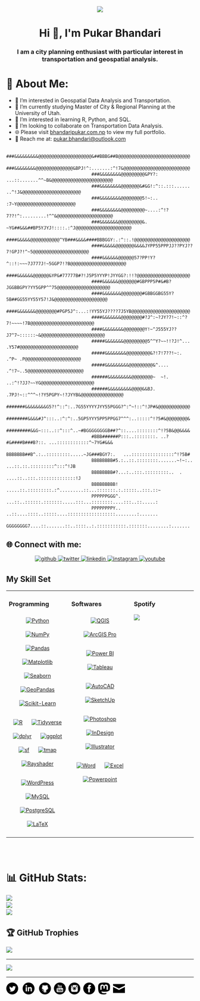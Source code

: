 <div align="center">
<img src="https://rishavanand.github.io/static/images/greetings.gif" align="center" style="width: 100%, height: 50%" />
</div>  

<h1 align="center">Hi 👋, I'm Pukar Bhandari</h1>
<h3 align="center">I am a city planning enthusiast with particular interest in transportation and geospatial analysis.</h3>

# 💫 About Me:
- 🔭 I’m interested in Geospatial Data Analysis and Transportation.<br>
- 🌱 I’m currently studying Master of City & Regional Planning at the University of Utah.<br>
- 🤝 I’m interested in learning R, Python, and SQL.<br>
- 👯 I’m looking to collaborate on Transportation Data Analysis.<br>
- 🌐 Please visit [bhandaripukar.com.np](https://bhandaripukar.com.np) to view my full portfolio.<br>
- 💬 Reach me at:  [pukar.bhandari@outlook.com](mailto:pukar.bhandari@outlook.com)<br>

```
                                ###&&&&&&&&&@@@@@@@@@@@@@@@@@@@@&##BBBG##B@@@@@@@@@@@@@@@@@@@@@@@@@@@
                                ###&&&&&&&&@@@@@@@@@@@@@@&BPJ!^:.......:^!7&@@@@@@@@@@@@@@@@@@@@@@@@@
                                ###&&&&&&&&@@@@@@@@@&PY?:    ...::.......^^~B&@@@@@@@@@@@@@@@@@@@@@@@
                                ###&&&&&&&&@@@@@@@&#&G!:^::.:::......    ..^!J&@@@@@@@@@@@@@@@@@@@@@@
                                ###&&&&&&&&@@@@@@@@5!~:..                  :7~Y@@@@@@@@@@@@@@@@@@@@@@
                                ###&&&&&&&&@@@@@@@@@~....:^!?7??!^:.........!^^&@@@@@@@@@@@@@@@@@@@@@
                                ###&&&&&&&@@@@@@@@@&. ~YG##&&&##BP5YJYJ!::::.:^J@@@@@@@@@@@@@@@@@@@@@
                                ####&&&&&@@@@@@@@@@@^YB###&&&&####BBBGGY:.:^::.!@@@@@@@@@@@@@@@@@@@@@
                                ####&&&&&@@@@@@@&&&&JYPP55PPPJJ??PYJ??7!GPJ?!^~5@@@@@@@@@@@@@@@@@@@@@
                                ####&&&&&&@@@@@@57?PP!Y?^::!:~~~7J777J!~5GGP7!?B@@@@@@@@@@@@@@@@@@@@@
                                ####&&&&&&@@@@@@&YP&#77777B#?!J5P5YYYP!JYYGG?:!!?@@@@@@@@@@@@@@@@@@@@
                                ####&&&&&&@@@@@@@#GBPPP5P#&#B?JGGBBGPY?YY5GPP^^75@@@@@@@@@@@@@@@@@@@@
                                ####&&&&&&&@@@@@@@@#GBBGGBG55Y?5B##GG55YY55Y57!J&@@@@@@@@@@@@@@@@@@@@
                                ####&&&&&&&@@@@@@@@#PGP5J^:...:!YY55YJ????7J5YB@@@@@@@@@@@@@@@@@@@@@@
                                ####&&&&&&&@@@@@@@@#?J^:~?JY?7!~::^?7!~~~~!7B@@@@@@@@@@@@@@@@@@@@@@@@
                                ####&&&&&&&&@@@@@@@@Y!~^J555YJ??J7^7~::::::~&@@@@@@@@@@@@@@@@@@@@@@@@
                                #####&&&&&&&@@@@@@@@@5^^Y?~~!!?J!^...     .Y57#@@@@@@@@@@@@@@@@@@@@@@
                                #####&&&&&&&&@@@@@@@@@&?!7!7??!~:.       .^P~ .P@@@@@@@@@@@@@@@@@@@@@
                                #####&&&&&&&&&@@@@@@@@@&^....           .^!7~..5@@@@@@@@@@@@@@@@@@@@@
                                ######&&&&&&&&&@@@@@@@@~  ~!.       ..:^!?JJ?~~YG@@@@@@@@@@@@@@@@@@@@
                                ######&&&&&&&&&@@@@&&BJ. .7PJ!~::^^^~!?Y5PGPY~!?JYYB&@@@@@@@@@@@@@@@@
                                #######&&&&&&&&G5?!^::^:..7G55YYYYJYY55PGGG?^:^~!::^!JP#&@@@@@@@@@@@@
                                ########&&&&#J^:::..:^:^:..5GP5YYY5PP5PPGG7^^^:..:::::^!?5#&@@@@@@@@&
                                #########&&G~:::..::^:::^..~#BGGGGGGGGB##?^::....::::::::^!?5B&@@&&&&
                                #BBB######P:::..::::::::. ..?#&####B###B?::. ...::::::::::::^~7YG#&&&
                                BBBBBBB##B^.:..:::::::::.....~JG###BGY7:.   ...::::::::::::::::^!?5B#
                                BBBBBBBB#5.:..::.::::::::.......~!~:..     ...::.::.:::::::::^:::^!JB
                                BBBBBBBB#?...:..:::.:::::::::..  .       ....::..:::.::::::::::::::!J
                                BBBBBBBBB! .....::.:::::::::.:^.........::...:::::::.:.:::::..:::.::~
                                PPPPPPGGG^. ...::..::::::.:::::::.....:::...::::::::....:::..::.....:
                                PPPPPPPPY.. ..::....::::..:::::....::::::::::::::::::........:.......
                                GGGGGGGG7....::.......::..::::..:.:::::::::::.:::::::........:.......
```
    
## 🌐 Connect with me: 
<div align="center">
<a href="https://github.com/ar-puuk" target="_blank">
<img src=https://img.shields.io/badge/github-%2324292e.svg?&style=for-the-badge&logo=github&logoColor=white alt=github style="margin-bottom: 5px;" />
</a>
<a href="https://twitter.com/ar_puuk" target="_blank">
<img src=https://img.shields.io/badge/twitter-%2300acee.svg?&style=for-the-badge&logo=twitter&logoColor=white alt=twitter style="margin-bottom: 5px;" />
</a>
<a href="https://linkedin.com/in/arpuuk" target="_blank">
<img src=https://img.shields.io/badge/linkedin-%231E77B5.svg?&style=for-the-badge&logo=linkedin&logoColor=white alt=linkedin style="margin-bottom: 5px;" />
</a>
<a href="https://instagram.com/arpuuk" target="_blank">
<img src=https://img.shields.io/badge/instagram-%23000000.svg?&style=for-the-badge&logo=instagram&logoColor=white alt=instagram style="margin-bottom: 5px;" />
</a>
<a href="https://www.youtube.com/@arpuuk" target="_blank">
<img src=https://img.shields.io/badge/youtube-%23EE4831.svg?&style=for-the-badge&logo=youtube&logoColor=white alt=youtube style="margin-bottom: 5px;" />
</a>  
</div>

## My Skill Set  
<table><tr><td valign="top" width="33%">

### Programming  
<div align="center">  
<a href="https://www.python.org/" target="_blank"><img style="margin: 10px" src="https://profilinator.rishav.dev/skills-assets/python-original.svg" alt="Python" height="50" /></a>
<a href="https://numpy.org/" target="_blank"><img style="margin: 10px" src="https://user-images.githubusercontent.com/50221806/86498201-a8bd8680-bd39-11ea-9d08-66b610a8dc01.png" alt="NumPy" height="50" /></a>
<a href="https://pandas.pydata.org/" target="_blank"><img style="margin: 10px" src="https://pandas.pydata.org/static/img/favicon_white.ico" alt="Pandas" height="50" /></a>
<a href="https://matplotlib.org/" target="_blank"><img style="margin: 10px" src="https://upload.wikimedia.org/wikipedia/commons/thumb/8/84/Matplotlib_icon.svg/1024px-Matplotlib_icon.svg.png" alt="Matplotlib" height="50" /></a>
<a href="https://seaborn.pydata.org/" target="_blank"><img style="margin: 10px" src="https://user-images.githubusercontent.com/315810/92161415-9e357100-edfe-11ea-917d-f9e33fd60741.png" alt="Seaborn" height="50" /></a>
<a href="https://geopandas.org/" target="_blank"><img style="margin: 10px" src="https://geopandas.org/en/stable/_images/geopandas_icon.png" alt="GeoPandas" height="50" /></a>
<a href="https://scikit-learn.org/" target="_blank"><img style="margin: 10px" src="https://upload.wikimedia.org/wikipedia/commons/thumb/0/05/Scikit_learn_logo_small.svg/1200px-Scikit_learn_logo_small.svg.png" alt="Scikit-Learn" height="50" /></a>
<!---
<a href="https://pytorch.org/" target="_blank"><img style="margin: 10px" src="https://profilinator.rishav.dev/skills-assets/pytorch-icon.svg" alt="pytorch" height="50" 
/></a>
<a href="https://keras.io/" target="_blank"><img style="margin: 10px" src="https://upload.wikimedia.org/wikipedia/commons/thumb/a/ae/Keras_logo.svg/1200px-Keras_logo.svg.png" alt="Keras" height="50" 
/></a>
<a href="https://www.tensorflow.org/" target="_blank"><img style="margin: 10px" src="https://upload.wikimedia.org/wikipedia/commons/thumb/2/2d/Tensorflow_logo.svg/957px-Tensorflow_logo.svg.png" alt="TensorFlow" height="50" 
/></a>
--->

<a href="https://www.r-project.org/" target="_blank"><img style="margin: 10px" src="https://profilinator.rishav.dev/skills-assets/r.svg" alt="R" height="50" /></a>
<a href="https://www.tidyverse.org/" target="_blank"><img style="margin: 10px" src="https://www.tidyverse.org/images/hex-tidyverse.png" alt="Tidyverse" height="50" /></a>
<a href="https://dplyr.tidyverse.org/" target="_blank"><img style="margin: 10px" src="https://d33wubrfki0l68.cloudfront.net/621a9c8c5d7b47c4b6d72e8f01f28d14310e8370/193fc/css/images/hex/dplyr.png" alt="dplyr" height="50" /></a>
<a href="https://ggplot2.tidyverse.org/" target="_blank"><img style="margin: 10px" src="https://d33wubrfki0l68.cloudfront.net/2c6239d311be6d037c251c71c3902792f8c4ddd2/12f67/css/images/hex/ggplot2.png" alt="ggplot" height="50" /></a>
<a href="https://r-spatial.github.io/sf/" target="_blank"><img style="margin: 10px" src="https://rgeomatic.hypotheses.org/files/2021/02/card_logo-1038x576.png" alt="sf" height="50" /></a>
<a href="https://www.jstatsoft.org/article/view/v084i06" target="_blank"><img style="margin: 10px" src="http://rzine.fr/publication/20180420_tmap_package/featured.png" alt="tmap" height="50" /></a>
<a href="https://www.rayshader.com/" target="_blank"><img style="margin: 10px" src="https://www.rayshader.com/reference/figures/raylogosmall.png" alt="Rayshader" height="50" /></a>  

<a href="https://wordpress.com/" target="_blank"><img style="margin: 10px" src="https://profilinator.rishav.dev/skills-assets/wordpress.png" alt="WordPress" height="50" /></a>
<a href="https://www.mysql.com/" target="_blank"><img style="margin: 10px" src="https://profilinator.rishav.dev/skills-assets/mysql-original-wordmark.svg" alt="MySQL" height="50" /></a>
<a href="https://www.postgresql.org/" target="_blank"><img style="margin: 10px" src="https://profilinator.rishav.dev/skills-assets/postgresql-original-wordmark.svg" alt="PostgreSQL" height="50" /></a>  
<a href="https://www.latex-project.org/" target="_blank"><img style="margin: 10px" src="https://profilinator.rishav.dev/skills-assets/latex.png" alt="LaTeX" height="50" /></a>  
</div>

</td><td valign="top" width="33%">



### Softwares  
<div align="center">
<a href="https://qgis.org/en/site/" target="_blank"><img style="margin: 10px" src="https://upload.wikimedia.org/wikipedia/commons/thumb/9/91/QGIS_logo_new.svg/1200px-QGIS_logo_new.svg.png" alt="QGIS" height="50" /></a>
<a href="https://www.esri.com/en-us/arcgis/products/arcgis-pro/overview" target="_blank"><img style="margin: 10px" src="https://spatialvision.com.au/wp-content/uploads/2021/05/Transition-to-ArcGIS-Pro-1030x1030.png" alt="ArcGIS Pro" height="50" /></a>  

<a href="https://powerbi.microsoft.com/en-us/" target="_blank"><img style="margin: 10px" src="https://logos-world.net/wp-content/uploads/2022/02/Microsoft-Power-BI-Symbol.png" alt="Power BI" height="50" /></a>
<a href="https://www.tableau.com/" target="_blank"><img style="margin: 10px" src="https://profilinator.rishav.dev/skills-assets/tableau.svg" alt="Tableau" height="50" /></a>  
  
<a href="https://www.autodesk.com/products/autocad/overview" target="_blank"><img style="margin: 10px" src="https://blogs.autodesk.com/autocad/wp-content/uploads/sites/35/2022/06/16/autodesk-autocad-small_social-400.png" alt="AutoCAD" height="50" /></a>
<a href="http://www.sketchup.com/" target="_blank"><img style="margin: 10px" src="https://www.sketchupaustralia.com.au/wp-content/uploads/SketchUp-Mark-1200pxl-RGB-941x1024.png" alt="SketchUp" height="50" /></a>  

<a href="https://www.adobe.com/in/products/photoshop.html" target="_blank"><img style="margin: 10px" src="https://profilinator.rishav.dev/skills-assets/photoshop-plain.svg" alt="Photoshop" height="50" /></a>
<a href="https://www.adobe.com/in/products/indesign.html" target="_blank"><img style="margin: 10px" src="https://profilinator.rishav.dev/skills-assets/adobeindesign.svg" alt="InDesign" height="50" /></a>
<a href="https://www.adobe.com/in/products/illustrator.html" target="_blank"><img style="margin: 10px" src="https://profilinator.rishav.dev/skills-assets/adobe_illustrator-icon.svg" alt="Illustrator" height="50" /></a>  

<a href="https://www.microsoft.com/en-us/microsoft-365/word" target="_blank"><img style="margin: 10px" src="https://upload.wikimedia.org/wikipedia/commons/thumb/f/fd/Microsoft_Office_Word_%282019%E2%80%93present%29.svg/2203px-Microsoft_Office_Word_%282019%E2%80%93present%29.svg.png" alt="Word" height="50" /></a>
<a href="https://www.microsoft.com/en-us/microsoft-365/excel" target="_blank"><img style="margin: 10px" src="https://upload.wikimedia.org/wikipedia/commons/thumb/3/34/Microsoft_Office_Excel_%282019%E2%80%93present%29.svg/2203px-Microsoft_Office_Excel_%282019%E2%80%93present%29.svg.png" alt="Excel" height="50" /></a>
<a href="https://www.microsoft.com/en-us/microsoft-365/powerpoint" target="_blank"><img style="margin: 10px" src="https://upload.wikimedia.org/wikipedia/commons/3/3b/Microsoft_PowerPoint_Logo.png" alt="Powerpoint" height="50" /></a>
</div>

</td><td valign="top" width="33%">

### Spotify  
<img src="https://spotify-github-profile.vercel.app/api/view?uid=31mzy3vszvpt2g26zy3un5kgwxli&cover_image=true&theme=default&show_offline=false&background_color=121212&bar_color_cover=false" align="center" style="width: 100%" />

</td></tr></table>  

<br/>  
</td></tr></table>  

<br/>  

# 📊 GitHub Stats:
![](https://github-readme-stats.vercel.app/api?username=ar-puuk&theme=darcula&hide_border=false&include_all_commits=true&count_private=true)<br/>
![](https://github-readme-streak-stats.herokuapp.com/?user=ar-puuk&theme=darcula&hide_border=false)<br/>
![](https://github-readme-stats.vercel.app/api/top-langs/?username=ar-puuk&theme=darcula&hide_border=false&include_all_commits=true&count_private=true&layout=compact)

## 🏆 GitHub Trophies
![](https://github-profile-trophy.vercel.app/?username=ar-puuk&theme=dracula&no-frame=false&no-bg=true&margin-w=4)

---
[![](https://visitcount.itsvg.in/api?id=ar-puuk&icon=5&color=12)](https://visitcount.itsvg.in)


---
[![alt text][1.1]][1]  &nbsp; [![alt text][2.1]][2] &nbsp; [![alt text][3.1]][3]&nbsp; [![alt text][4.1]][4]&nbsp; [![alt text][5.1]][5]&nbsp; [![alt text][6.1]][6]&nbsp; [![alt text][7.1]][7]&nbsp; [![alt text][8.1]][8]
  
<!-- social icons-->
[1.1]: icons/twitter-4-32.png
[2.1]: icons/linkedin-4-32.png
[3.1]: icons/github-9-32.png
[4.1]: icons/youtube-4-32.png
[5.1]: icons/instagram-4-32.png
[6.1]: icons/facebook-4-32.png
[7.1]: icons/mastodon-4-32.png
[8.1]: icons/envelope-closed-32.png


<!-- links to social-->
[1]: https://twitter.com/ar-puuk
[2]: https://www.linkedin.com/in/arpuuk/
[3]: https://github.com/ar-puuk
[4]: https://youtube.com/@arpuuk
[5]: https://www.instagram.com/ar_puuk/
[6]: https://www.facebook.com/arpuuk/
[7]: https://urbanists.social/@arpuuk
[8]: mailto:pukar.bhandari@outlook.com

<!---
ar-puuk/ar-puuk is a ✨ special ✨ repository because its `README.md` (this file) appears on your GitHub profile.
You can click the Preview link to take a look at your changes.
--->

